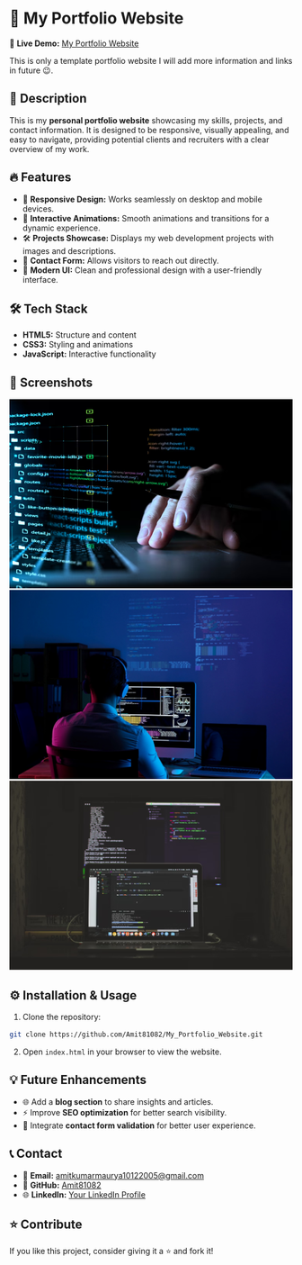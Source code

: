 # 🚀 My Portfolio Website

🔗 **Live Demo:** [My Portfolio Website](https://amit81082.github.io/My_Portfolio_Website)

This is only a template portfolio website I will add more information and links in future 😉.

## 📌 Description
This is my **personal portfolio website** showcasing my skills, projects, and contact information. It is designed to be responsive, visually appealing, and easy to navigate, providing potential clients and recruiters with a clear overview of my work.

## 🔥 Features
- 🎯 **Responsive Design:** Works seamlessly on desktop and mobile devices.
- 🌟 **Interactive Animations:** Smooth animations and transitions for a dynamic experience.
- 🛠️ **Projects Showcase:** Displays my web development projects with images and descriptions.
- 📱 **Contact Form:** Allows visitors to reach out directly.
- 🎨 **Modern UI:** Clean and professional design with a user-friendly interface.

## 🛠️ Tech Stack
- **HTML5:** Structure and content
- **CSS3:** Styling and animations
- **JavaScript:** Interactive functionality

## 📸 Screenshots
![Home Page](./project-1.png)
![Projects Section](./project-2.jpg)
![Contact Form](./project-3.png)

## ⚙️ Installation & Usage
1. Clone the repository:
```bash
git clone https://github.com/Amit81082/My_Portfolio_Website.git
```
2. Open `index.html` in your browser to view the website.

## 💡 Future Enhancements
- 🌐 Add a **blog section** to share insights and articles.
- ⚡ Improve **SEO optimization** for better search visibility.
- 🎯 Integrate **contact form validation** for better user experience.

## 📞 Contact
- 📧 **Email:** amitkumarmaurya10122005@gmail.com 
- 💼 **GitHub:** [Amit81082](https://github.com/Amit81082)
- 🌐 **LinkedIn:** [Your LinkedIn Profile](www.linkedin.com/in/amit-maurya-8782052b7)

## ⭐ Contribute
If you like this project, consider giving it a ⭐ and fork it!

